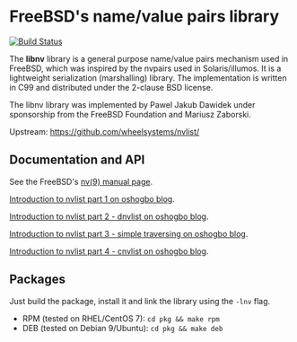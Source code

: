 # FreeBSD's name/value pairs library

[![Build Status](https://travis-ci.org/wheelsystems/nvlist.svg?branch=master)](https://travis-ci.org/wheelsystems/nvlist)

The **libnv** library is a general purpose name/value pairs mechanism used
in FreeBSD, which was inspired by the nvpairs used in Solaris/illumos.
It is a lightweight serialization (marshalling) library.  The implementation
is written in C99 and distributed under the 2-clause BSD license.

The libnv library was implemented by Pawel Jakub Dawidek under sponsorship
from the FreeBSD Foundation and Mariusz Zaborski.

Upstream: https://github.com/wheelsystems/nvlist/

## Documentation and API

See the FreeBSD's [nv(9) manual page](https://www.freebsd.org/cgi/man.cgi?query=nvlist&apropos=0&sektion=0&manpath=FreeBSD+12-current&arch=default&format=html).

[Introduction to nvlist part 1 on oshogbo blog](http://oshogbo.vexillium.org/blog/42/).

[Introduction to nvlist part 2 - dnvlist on oshogbo blog](http://oshogbo.vexillium.org/blog/43/).

[Introduction to nvlist part 3 - simple traversing on oshogbo blog](http://oshogbo.vexillium.org/blog/45/).

[Introduction to nvlist part 4 - cnvlist on oshogbo blog](http://oshogbo.vexillium.org/blog/47/).

## Packages

Just build the package, install it and link the library using the `-lnv` flag.
* RPM (tested on RHEL/CentOS 7): `cd pkg && make rpm`
* DEB (tested on Debian 9/Ubuntu): `cd pkg && make deb`
